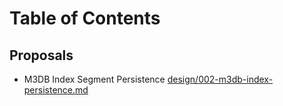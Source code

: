 # Table of Contents

## Proposals

- M3DB Index Segment Persistence [design/002-m3db-index-persistence.md](design/002-m3db-index-persistence.md)